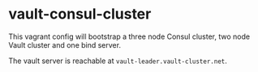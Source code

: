 vault-consul-cluster
===

This vagrant config will bootstrap a three node Consul cluster, two node Vault cluster and one bind server.

The vault server is reachable at `vault-leader.vault-cluster.net`.
